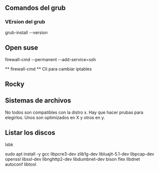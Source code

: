 ##  Comandos del grub

### VErsion del grub

grub-install --version




## Open suse

firewall-cmd --permanent --add-service=ssh

** firewall-cmd ** Cli para cambiar iptables 


## Rocky





## Sistemas de archivos 
No todos son compatibles con la distro x.
Hay que hacer prubas para elegirlos.
Unos son optimizados en X y otros en y.

## Listar los discos 
lsbk 



sudo apt install -y gcc libpcre3-dev zlib1g-dev libluajit-5.1-dev  libpcap-dev openssl libssl-dev libnghttp2-dev libdumbnet-dev bison flex libdnet autoconf libtool




